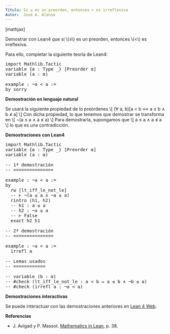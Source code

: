 ```yaml
---
Título: Si ≤ es un preorden, entonces < es irreflexiva
Autor:  José A. Alonso
---
```


[mathjax]

Demostrar con Lean4 que si \\(≤\\) es un preorden, entonces \\(<\\) es irreflexiva.

Para ello, completar la siguiente teoría de Lean4:

<pre lang="lean">
import Mathlib.Tactic
variable {α : Type _} [Preorder α]
variable (a : α)

example : ¬a < a :=
by sorry
</pre>
<!--more-->

<b>Demostración en lenguaje natural</b>

Se usará la siguiente propiedad de lo preórdenes
\\[ (∀ a, b)[a < b ↔ a ≤ b ∧ b ≰ a] \\]
Con dicha propiedad, lo que tenemos que demostrar se transforma en
\\[ ¬(a ≤ a ∧ a ≰ a) \\]
Para demostrarla, supongamos que
\\[ a ≤ a ∧ a ≰ a \\]
lo que es una contradicción.

<b>Demostraciones con Lean4</b>

<pre lang="lean">
import Mathlib.Tactic
variable {α : Type _} [Preorder α]
variable (a : α)

-- 1ª demostración
-- ===============

example : ¬a < a :=
by
  rw [lt_iff_le_not_le]
  -- ⊢ ¬(a ≤ a ∧ ¬a ≤ a)
  rintro ⟨h1, h2⟩
  -- h1 : a ≤ a
  -- h2 : ¬a ≤ a
  -- ⊢ False
  exact h2 h1

-- 2ª demostración
-- ===============

example : ¬a < a :=
  irrefl a

-- Lemas usados
-- ============

-- variable (b : α)
-- #check (lt_iff_le_not_le : a < b ↔ a ≤ b ∧ ¬b ≤ a)
-- #check (irrefl a : ¬a < a)
</pre>

<b>Demostraciones interactivas</b>

Se puede interactuar con las demostraciones anteriores en <a href="https://live.lean-lang.org/#url=https://raw.githubusercontent.com/jaalonso/Calculemus2/main/src/Preorden_es_irreflexivo.lean" rel="noopener noreferrer" target="_blank">Lean 4 Web</a>.

<b>Referencias</b>

<ul>
<li> J. Avigad y P. Massot. <a href="https://bit.ly/3U4UjBk">Mathematics in Lean</a>, p. 38.</li>
</ul>
